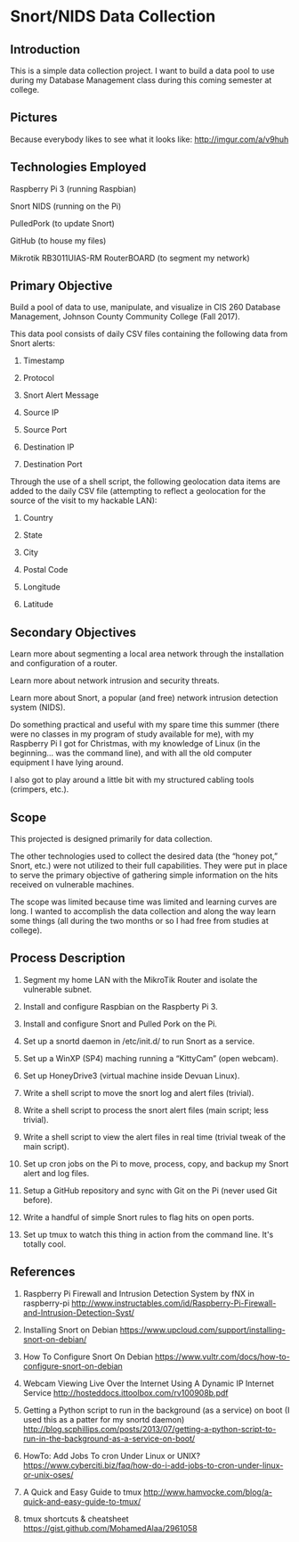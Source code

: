 # Snort/NIDS Data Collection

## Introduction
This is a simple data collection project. I want to build a data pool to use during my Database Management class during this coming semester at college.

## Pictures
Because everybody likes to see what it looks like: http://imgur.com/a/v9huh

## Technologies Employed
Raspberry Pi 3 (running Raspbian)

Snort NIDS (running on the Pi)

PulledPork (to update Snort)

GitHub (to house my files)

Mikrotik RB3011UIAS-RM RouterBOARD (to segment my network)

## Primary Objective
Build a pool of data to use, manipulate, and visualize in CIS 260 Database Management, Johnson County Community College (Fall 2017).

This data pool consists of daily CSV files containing the following data from Snort alerts:

1. Timestamp

2. Protocol

3. Snort Alert Message

4. Source IP

5. Source Port

6. Destination IP

7. Destination Port

Through the use of a shell script, the following geolocation data items are added to the daily CSV file (attempting to reflect a geolocation for the source of the visit to my hackable LAN):

1. Country

2. State

3. City

4. Postal Code

5. Longitude

6. Latitude

## Secondary Objectives
Learn more about segmenting a local area network through the installation and configuration of a router.

Learn more about network intrusion and security threats.

Learn more about Snort, a popular (and free) network intrusion detection system (NIDS).

Do something practical and useful with my spare time this summer (there were no classes in my program of study available for me), with my Raspberry Pi I got for Christmas, with my knowledge of Linux (in the beginning... was the command line), and with all the old computer equipment I have lying around.

I also got to play around a little bit with my structured cabling tools (crimpers, etc.).

## Scope
This projected is designed primarily for data collection.

The other technologies used to collect the desired data (the “honey pot,” Snort, etc.) were not utilized to their full capabilities. They were put in place to serve the primary objective of gathering simple information on the hits received on vulnerable machines.

The scope was limited because time was limited and learning curves are long. I wanted to accomplish the data collection and along the way learn some things (all during the two months or so I had free from studies at college).

## Process Description
1. Segment my home LAN with the MikroTik Router and isolate the vulnerable subnet.

2. Install and configure Raspbian on the Raspberty Pi 3.

3. Install and configure Snort and Pulled Pork on the Pi.

4. Set up a snortd daemon in /etc/init.d/ to run Snort as a service.

5. Set up a WinXP (SP4) maching running a “KittyCam” (open webcam).

6. Set up HoneyDrive3 (virtual machine inside Devuan Linux). 

7. Write a shell script to move the snort log and alert files (trivial).

8. Write a shell script to process the snort alert files (main script; less trivial).

9. Write a shell script to view the alert files in real time (trivial tweak of the main script).

10. Set up cron jobs on the Pi to move, process, copy, and backup my Snort alert and log files.

11. Setup a GitHub repository and sync with Git on the Pi (never used Git before).

12. Write a handful of simple Snort rules to flag hits on open ports.

13. Set up tmux to watch this thing in action from the command line. It's totally cool.

## References
1. Raspberry Pi Firewall and Intrusion Detection System by fNX in raspberry-pi
http://www.instructables.com/id/Raspberry-Pi-Firewall-and-Intrusion-Detection-Syst/

2. Installing Snort on Debian
https://www.upcloud.com/support/installing-snort-on-debian/

3. How To Configure Snort On Debian
https://www.vultr.com/docs/how-to-configure-snort-on-debian

4. Webcam Viewing Live Over the Internet Using A Dynamic IP Internet Service
http://hosteddocs.ittoolbox.com/rv100908b.pdf

5. Getting a Python script to run in the background (as a service) on boot
(I used this as a patter for my snortd daemon)
http://blog.scphillips.com/posts/2013/07/getting-a-python-script-to-run-in-the-background-as-a-service-on-boot/

6. HowTo: Add Jobs To cron Under Linux or UNIX?
https://www.cyberciti.biz/faq/how-do-i-add-jobs-to-cron-under-linux-or-unix-oses/

7. A Quick and Easy Guide to tmux
http://www.hamvocke.com/blog/a-quick-and-easy-guide-to-tmux/

8. tmux shortcuts & cheatsheet
https://gist.github.com/MohamedAlaa/2961058
